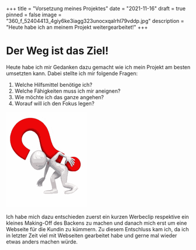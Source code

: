 +++
title = "Vorsetzung meines Projektes"
date = "2021-11-16"
draft = true
pinned = false
image = "360_f_52404413_4giy6ke3iagg323unocxqalrhl79vddp.jpg"
description = "Heute habe ich an meinem Projekt weitergearbeitet!"
+++
# Der Weg ist das Ziel!

Heute habe ich mir Gedanken dazu gemacht wie ich mein Projekt am besten umsetzten kann. Dabei stellte ich mir folgende Fragen:

1.  Welche Hilfsmittel benötige ich?
2. Welche Fähigkeiten muss ich mir aneignen?
3. Wie möchte ich das ganze angehen?
4. Worauf will ich den Fokus legen?

![](question.gif)

Ich habe mich dazu entschieden zuerst ein kurzen Werbeclip respektive ein kleines Making-Off des Backens zu machen und danach mich erst um eine Webseite für die Kundin zu kümmern. Zu diesem Entschluss kam ich, da ich in letzter Zeit viel mit Webseiten gearbeitet habe und gerne mal wieder etwas anders machen würde.